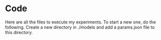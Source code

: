 # Code
Here are all the files to execute my experiments. To start a new one, do the following. Create a new directory in ./models and add a params.json file to this directory. 
